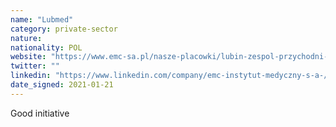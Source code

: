 ```yaml
---
name: "Lubmed"
category: private-sector
nature:
nationality: POL
website: "https://www.emc-sa.pl/nasze-placowki/lubin-zespol-przychodni-lubmed"
twitter: ""
linkedin: "https://www.linkedin.com/company/emc-instytut-medyczny-s-a-/mycompany/"
date_signed: 2021-01-21
---
```

Good initiative

